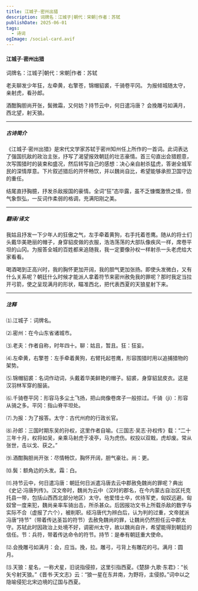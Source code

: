 ```yaml
---
title: 江城子·密州出猎
description: 词牌名：江城子|朝代：宋朝|作者：苏轼
publishDate: 2025-06-01
tags:
  - 诗词
ogImage: /social-card.avif
---
```

#### 江城子·密州出猎

词牌名：江城子|朝代：宋朝|作者：苏轼

老夫聊发少年狂，左牵黄，右擎苍，锦帽貂裘，千骑卷平冈。
为报倾城随太守，亲射虎，看孙郎。


酒酣胸胆尚开张，鬓微霜，又何妨？持节云中，何日遣冯唐？
会挽雕弓如满月，西北望，射天狼。

------------------------------------------------------------------------------------------

##### 古诗简介
《江城子·密州出猎》是宋代文学家苏轼于密州知州任上所作的一首词。此词表达了强国抗敌的政治主张，抒写了渴望报效朝廷的壮志豪情。首三句直出会猎题意，次写围猎时的装束和盛况，然后转写自己的感想：决心亲自射杀猛虎，答谢全城军民的深情厚意。下片叙述猎后的开怀畅饮，并以魏尚自比，希望能够承担卫国守边的重任。

结尾直抒胸臆，抒发杀敌报国的豪情。全词“狂”态毕露，虽不乏慷慨激愤之情，但气象恢弘，一反词作柔弱的格调，充满阳刚之美。

--------------------------
##### 翻译/译文
我姑且抒发一下少年人的狂傲之气，左手牵着黄狗，右手托着苍鹰。随从的将士们头戴华美艳丽的帽子，身穿貂皮做的衣服，浩浩荡荡的大部队像疾风一样，席卷平坦的山冈。为报答全城的百姓都来追随我，我一定要像孙权一样射杀一头老虎给大家看看。

喝酒喝到正高兴时，我的胸怀更加开阔，我的胆气更加张扬。即使头发微白，又有什么关系呢？朝廷什么时候才能派人拿着符节来密州赦免我的罪呢？那时我定当拉开弓箭，使之呈现满月的形状，瞄准西北，把代表西夏的天狼星射下来。

-----------------
##### 注释
⑴.江城子：词牌名。

⑵.密州：在今山东省诸城市。

⑶.老夫：作者自称，时年四十。聊：姑且，暂且。狂：狂妄。

⑷.左牵黄，右擎苍：左手牵着黄狗，右臂托起苍鹰，形容围猎时用以追捕猎物的架势。

⑸.锦帽貂裘：名词作动词，头戴着华美鲜艳的帽子。貂裘，身穿貂鼠皮衣。这是汉羽林军穿的服装。

⑹.千骑卷平冈：形容马多尘土飞扬，把山岗像卷席子一般掠过。千骑（jì）：形容从骑之多。平冈：指山脊平坦处。

⑺.为报：为了报答。太守：古代州府的行政长官。

⑻.孙郎：三国时期东吴的孙权，这里作者自喻。《三国志·吴志·孙权传》载：“二十三年十月，权将如吴，亲乘马射虎于凌亭，马为虎伤。权投以双戟，虎却废。常从张世，击以戈、获之。”

⑼.酒酣胸胆尚开张：尽情畅饮，胸怀开阔，胆气豪壮。尚：更。

⑽.鬓：额角边的头发。霜：白。

⑾.持节云中，何日遣冯唐：朝廷何日派遣冯唐去云中郡赦免魏尚的罪呢？典出《史记·冯唐列传》。汉文帝时，魏尚为云中（汉时的郡名，在今内蒙古自治区托克托县一带，包括山西西北部分地区）太守。他爱惜士卒，优待军吏，匈奴远避。匈奴曾一度来犯，魏尚亲率车骑出击，所杀甚众。后因报功文书上所载杀敌的数字与实际不合（虚报了六个），被削职。经冯唐代为辨白后，认为判的过重，文帝就派冯唐“持节”（带着传达圣旨的符节）去赦免魏尚的罪，让魏尚仍然担任云中郡太守。苏轼此时因政治上处境不好，调密州太守，故以魏尚自许，希望能得到朝廷的信任。节：兵符，带着传达命令的符节。持节：是奉有朝廷重大使命。

⑿.会挽雕弓如满月：会，应当。挽，拉。雕弓，弓背上有雕花的弓。满月：圆月。

⒀.天狼：星名，一称犬星，旧说指侵掠，这里引指西夏。《楚辞·九歌·东君》：“长矢兮射天狼。”《晋书·天文志》云：“狼一星在东井南，为野将，主侵掠。”词中以之隐喻侵犯北宋边境的辽国与西夏。
